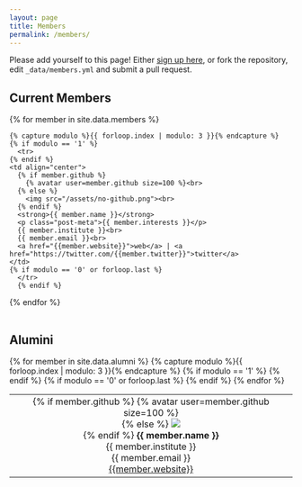 ```yaml
---
layout: page
title: Members
permalink: /members/
---
```


Please add yourself to this page! Either [sign up here](../member_registration.html), or fork the repository, edit `_data/members.yml` and submit a pull request.

## Current Members

<table>
{% for member in site.data.members %}

    {% capture modulo %}{{ forloop.index | modulo: 3 }}{% endcapture %}
    {% if modulo == '1' %}
      <tr>
    {% endif %}
    <td align="center">
      {% if member.github %}
        {% avatar user=member.github size=100 %}<br>
      {% else %}
        <img src="/assets/no-github.png"><br>
      {% endif %}
      <strong>{{ member.name }}</strong>
      <p class="post-meta">{{ member.interests }}</p>
      {{ member.institute }}<br>
      {{ member.email }}<br>
      <a href="{{member.website}}">web</a> | <a href="https://twitter.com/{{member.twitter}}">twitter</a>
    </td>
    {% if modulo == '0' or forloop.last %}
      </tr>
      {% endif %}
{% endfor %}
</table>

<!---
To Add yourself to the members table:
in the data directory you need to add yourself to the members.yml file:

- github: babasaraki
  name: Umar Ahmad
  institute: Africa CDC Institute of Genomics 
  email: babasaraki@yahoo.co.uk


-->


## Alumini

<table>
{% for member in site.data.alumni %}
  {% capture modulo %}{{ forloop.index | modulo: 3 }}{% endcapture %}
    {% if modulo == '1' %}
      <tr>
    {% endif %}
    <td align="center">
      {% if member.github %}
        {% avatar user=member.github size=100 %}<br>
        {% else %}
        <img src="/assets/no-github.png"><br>
      {% endif %}
      <strong>{{ member.name }}</strong><br>
      {{ member.institute }}<br>
      {{ member.email }}<br>
      <a href="{{member.website}}">{{member.website}}</a>
     </td>
    {% if modulo == '0' or forloop.last %}
    </tr>
    {% endif %}
{% endfor %}
</table>
